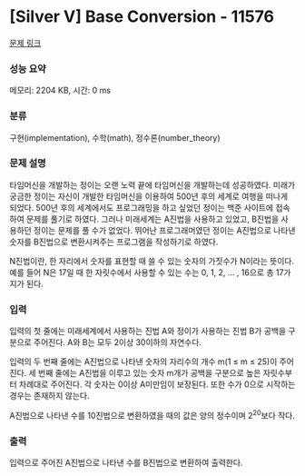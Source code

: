 # [Silver V] Base Conversion - 11576 

[문제 링크](https://www.acmicpc.net/problem/11576) 

### 성능 요약

메모리: 2204 KB, 시간: 0 ms

### 분류

구현(implementation), 수학(math), 정수론(number_theory)

### 문제 설명

<p>타임머신을 개발하는 정이는 오랜 노력 끝에 타임머신을 개발하는데 성공하였다. 미래가 궁금한 정이는 자신이 개발한 타임머신을 이용하여 500년 후의 세계로 여행을 떠나게 되었다. 500년 후의 세계에서도 프로그래밍을 하고 싶었던 정이는 백준 사이트에 접속하여 문제를 풀기로 하였다. 그러나 미래세계는 A진법을 사용하고 있었고, B진법을 사용하던 정이는 문제를 풀 수가 없었다. 뛰어난 프로그래머였던 정이는 A진법으로 나타낸 숫자를 B진법으로 변환시켜주는 프로그램을 작성하기로 하였다. </p>

<p>N진법이란, 한 자리에서 숫자를 표현할 때 쓸 수 있는 숫자의 가짓수가 N이라는 뜻이다. 예를 들어 N은 17일 때 한 자릿수에서 사용할 수 있는 수는 0, 1, 2, ... , 16으로 총 17가지가 된다.</p>

### 입력 

 <p>입력의 첫 줄에는 미래세계에서 사용하는 진법 A와 정이가 사용하는 진법 B가 공백을 구분으로 주어진다. A와 B는 모두 2이상 30이하의 자연수다.</p>

<p>입력의 두 번째 줄에는 A진법으로 나타낸 숫자의 자리수의 개수 m(1 ≤ m ≤ 25)이 주어진다. 세 번째 줄에는 A진법을 이루고 있는 숫자 m개가 공백을 구분으로 높은 자릿수부터 차례대로 주어진다. 각 숫자는 0이상 A미만임이 보장된다. 또한 수가 0으로 시작하는 경우는 존재하지 않는다.</p>

<p>A진법으로 나타낸 수를 10진법으로 변환하였을 때의 값은 양의 정수이며 2<sup>20</sup>보다 작다.</p>

### 출력 

 <p>입력으로 주어진 A진법으로 나타낸 수를 B진법으로 변환하여 출력한다.</p>

